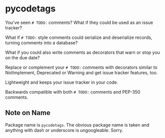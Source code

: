 # pycodetags

You've seen `# TODO:` comments? What if they could be used as an issue tracker?

What if `# TODO:` style comments could serialize and deserialize records, turning comments into a database?

What if you could also write comments as decorators that warn or stop you on the due date?

Replace or complement your `# TODO:` comments with decorators similar to NotImplement, Deprecated or Warning
and get issue tracker features, too.

Lightweight and keeps your issue tracker in your code.

Backwards compatible with both `# TODO:` comments and PEP-350 comments.

## Note on Name

Package name is `pycodetags`. The obvious package name is taken and anything with dash or underscore is ungoogleable. Sorry.
